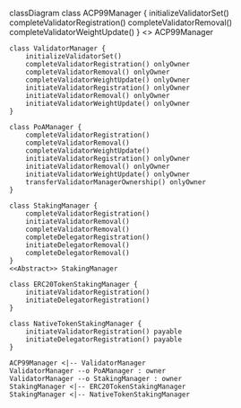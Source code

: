 classDiagram
    class ACP99Manager {
        initializeValidatorSet()
        completeValidatorRegistration()
        completeValidatorRemoval()
        completeValidatorWeightUpdate()
    }
    <<Abstract>> ACP99Manager

    class ValidatorManager {
        initializeValidatorSet()
        completeValidatorRegistration() onlyOwner
        completeValidatorRemoval() onlyOwner
        completeValidatorWeightUpdate() onlyOwner
        initiateValidatorRegistration() onlyOwner
        initiateValidatorRemoval() onlyOwner
        initiateValidatorWeightUpdate() onlyOwner
    }

    class PoAManager {
        completeValidatorRegistration()
        completeValidatorRemoval()
        completeValidatorWeightUpdate()
        initiateValidatorRegistration() onlyOwner
        initiateValidatorRemoval() onlyOwner
        initiateValidatorWeightUpdate() onlyOwner
        transferValidatorManagerOwnership() onlyOwner
    }

    class StakingManager {
        completeValidatorRegistration()
        initiateValidatorRemoval()
        completeValidatorRemoval()
        completeDelegatorRegistration()
        initiateDelegatorRemoval()
        completeDelegatorRemoval()
    }
    <<Abstract>> StakingManager
    
    class ERC20TokenStakingManager {
        initiateValidatorRegistration()
        initiateDelegatorRegistration()
    }
    
    class NativeTokenStakingManager {
        initiateValidatorRegistration() payable
        initiateDelegatorRegistration() payable
    }

    ACP99Manager <|-- ValidatorManager
    ValidatorManager --o PoAManager : owner
    ValidatorManager --o StakingManager : owner
    StakingManager <|-- ERC20TokenStakingManager
    StakingManager <|-- NativeTokenStakingManager
